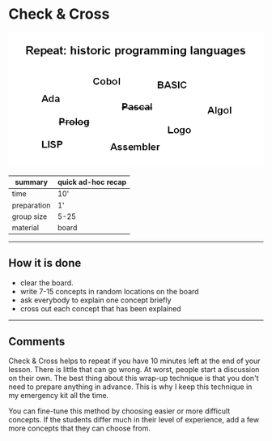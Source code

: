 
# Check & Cross

![](../images/crossing_out.png)

| summary     | quick ad-hoc recap |
|-------------|--------------------|
| time        | 10' |
| preparation | 1' |
| group size  | 5-25 |
| material    | board |

----

## How it is done

* clear the board.
* write 7-15 concepts in random locations on the board
* ask everybody to explain one concept briefly
* cross out each concept that has been explained

----

## Comments

Check & Cross helps to repeat if you have 10 minutes left at the end of your lesson. There is little that can go wrong. At worst, people start a discussion on their own. The best thing about this wrap-up technique is that you don't need to prepare anything in advance. This is why I keep this technique in my emergency kit all the time.

You can fine-tune this method by choosing easier or more difficult concepts. If the students differ much in their level of experience, add a few more concepts that they can choose from.
